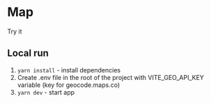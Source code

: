# Map

Try it

## Local run

1. `yarn install` - install dependencies
1. Create .env file in the root of the project with VITE_GEO_API_KEY variable (key for geocode.maps.co)
1. `yarn dev` - start app
